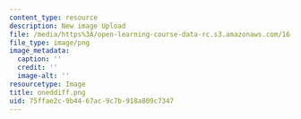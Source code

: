 ```yaml
---
content_type: resource
description: New image Upload
file: /media/https%3A/open-learning-course-data-rc.s3.amazonaws.com/16-90-computational-methods-in-aerospace-engineering-spring-2014/75ffae2c9b4467ac9c7b918a809c7347_oneddiff.png
file_type: image/png
image_metadata:
  caption: ''
  credit: ''
  image-alt: ''
resourcetype: Image
title: oneddiff.png
uid: 75ffae2c-9b44-67ac-9c7b-918a809c7347
---
```

